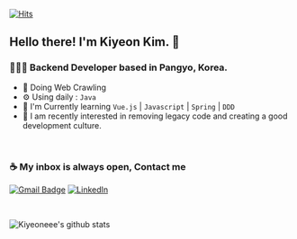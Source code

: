 [![Hits](https://hits.seeyoufarm.com/api/count/incr/badge.svg?url=https%3A%2F%2Fgithub.com%2Fkiyeoneee)](https://hits.seeyoufarm.com)

## Hello there! I'm Kiyeon Kim. 👋

### 👩🏻‍💻 Backend Developer based in Pangyo, Korea.

* 💼 Doing Web Crawling
* ⚙️ Using daily : `Java`
* 🌱 I'm Currently learning `Vue.js` | `Javascript` | `Spring` | `DDD`
* 💜 I am recently interested in removing legacy code and creating a good development culture.

<br>

### ☕️ My inbox is always open, Contact me 

 [![Gmail Badge](https://img.shields.io/badge/-kiyeon.dev@gmail.com-c14438?style=flat-square&logo=Gmail&logoColor=white&link=mailto:kiyeon.dev@gmail.com)](mailto:kiyeon.dev@gmail.com) [![LinkedIn](https://img.shields.io/badge/-LinkedIn-%230077B5?style=flat-square&logo=git&logoColor=%23ffffff&link=https://www.linkedin.com/in/ki-yeon-kim-a7b15614b/)](https://www.linkedin.com/in/ki-yeon-kim-a7b15614b/)

<br>

![Kiyeoneee's github stats](https://github-readme-stats.vercel.app/api?username=kiyeoneee&show_icons=true&title_color=473452&icon_color=DAA3A5&text_color=835285)
